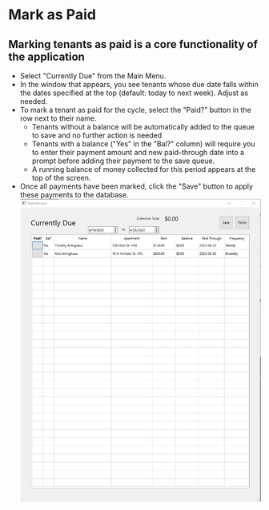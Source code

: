 # Mark as Paid
## Marking tenants as paid is a core functionality of the application
- Select "Currently Due" from the Main Menu.
- In the window that appears, you see tenants whose due date falls within the dates specified at the top (default: today to next week). Adjust as needed.
- To mark a tenant as paid for the cycle, select the "Paid?" button in the row next to their name.
  - Tenants without a balance will be automatically added to the queue to save and no further action is needed
  - Tenants with a balance ("Yes" in the "Bal?" column) will require you to enter their payment amount and new paid-through date into a prompt before adding their payment to the save queue.
  - A running balance of money collected for this period appears at the top of the screen.
- Once all payments have been marked, click the "Save" button to apply these payments to the database.
<br/>![image](currentlydue.PNG)